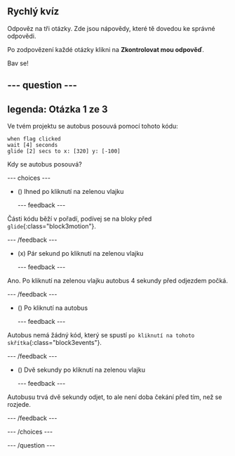 ## Rychlý kvíz

Odpověz na tři otázky. Zde jsou nápovědy, které tě dovedou ke správné odpovědi.

Po zodpovězení každé otázky klikni na **Zkontrolovat mou odpověď**.

Bav se!

--- question ---
---
legenda: Otázka 1 ze 3
---

Ve tvém projektu se autobus posouvá pomocí tohoto kódu:

```blocks3
when flag clicked 
wait [4] seconds
glide [2] secs to x: [320] y: [-100]
```

Kdy se autobus posouvá?

--- choices ---

- () Ihned po kliknutí na zelenou vlajku

  --- feedback ---

Části kódu běží v pořadí, podívej se na bloky před `glide`{:class="block3motion"}.

  --- /feedback ---

- (x) Pár sekund po kliknutí na zelenou vlajku

  --- feedback ---

Ano. Po kliknutí na zelenou vlajku autobus 4 sekundy před odjezdem počká.

  --- /feedback ---

- () Po kliknutí na autobus

  --- feedback ---

Autobus nemá žádný kód, který se spustí `po kliknutí na tohoto skřítka`{:class="block3events"}.

  --- /feedback ---

- () Dvě sekundy po kliknutí na zelenou vlajku

  --- feedback ---

Autobusu trvá dvě sekundy odjet, to ale není doba čekání před tím, než se rozjede.

  --- /feedback ---

--- /choices ---

--- /question ---
